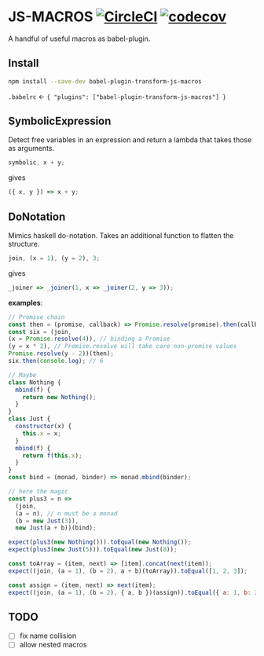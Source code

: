 # JS-MACROS [![CircleCI](https://circleci.com/gh/freddi301/babel-plugin-transform-js-macros/tree/master.svg?style=svg)](https://circleci.com/gh/freddi301/babel-plugin-transform-js-macros/tree/master) [![codecov](https://codecov.io/gh/freddi301/babel-plugin-transform-js-macros/branch/master/graph/badge.svg)](https://codecov.io/gh/freddi301/babel-plugin-transform-js-macros)

A handful of useful macros as babel-plugin.

## Install

```bash
npm install --save-dev babel-plugin-transform-js-macros
```

`.babelrc` <- `{ "plugins": ["babel-plugin-transform-js-macros"] }`

## SymbolicExpression

Detect free variables in an expression and return a lambda that takes those as arguments.

```javascript
symbolic, x + y;
```

gives

```javascript
({ x, y }) => x + y;
```

## DoNotation

Mimics haskell do-notation. Takes an additional function to flatten the structure.

```javascript
join, (x = 1), (y = 2), 3;
```

gives

```javascript
_joiner => _joiner(1, x => _joiner(2, y => 3));
```

**examples**:

```javascript
// Promise chain
const then = (promise, callback) => Promise.resolve(promise).then(callback);
const six = (join,
(x = Promise.resolve(4)), // binding a Promise
(y = x * 2), // Promise.resolve will take care non-promise values
Promise.resolve(y - 2))(then);
six.then(console.log); // 6
```

```javascript
// Maybe
class Nothing {
  mbind(f) {
    return new Nothing();
  }
}
class Just {
  constructor(x) {
    this.x = x;
  }
  mbind(f) {
    return f(this.x);
  }
}
const bind = (monad, binder) => monad.mbind(binder);

// here the magic
const plus3 = n =>
  (join,
  (a = n), // n must be a monad
  (b = new Just(3)),
  new Just(a + b))(bind);

expect(plus3(new Nothing())).toEqual(new Nothing());
expect(plus3(new Just(5))).toEqual(new Just(8));
```

```javascript
const toArray = (item, next) => [item].concat(next(item));
expect((join, (a = 1), (b = 2), a + b)(toArray)).toEqual([1, 2, 3]);
```

```javascript
const assign = (item, next) => next(item);
expect((join, (a = 1), (b = 2), { a, b })(assign)).toEqual({ a: 1, b: 2 });
```

## TODO

* [ ] fix name collision
* [ ] allow nested macros
